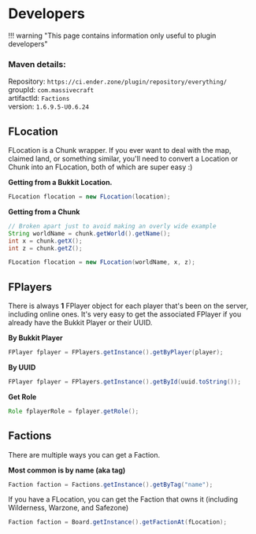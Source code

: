 # Developers

!!! warning "This page contains information only useful to plugin developers"

### Maven details:  
Repository: `https://ci.ender.zone/plugin/repository/everything/`  
groupId: `com.massivecraft`  
artifactId: `Factions`  
version: `1.6.9.5-U0.6.24`

## FLocation
FLocation is a Chunk wrapper. If you ever want to deal with the map, claimed land, or something similar, you'll need to
convert a Location or Chunk into an FLocation, both of which are super easy :)

**Getting from a Bukkit Location.**
```java
FLocation flocation = new FLocation(location);
```

**Getting from a Chunk**
```java
// Broken apart just to avoid making an overly wide example
String worldName = chunk.getWorld().getName();
int x = chunk.getX();
int z = chunk.getZ();

FLocation flocation = new FLocation(worldName, x, z);
```

## FPlayers
There is always **1** FPlayer object for each player that's been on the server, including online ones. It's very easy to
get the associated FPlayer if you already have the Bukkit Player or their UUID.

**By Bukkit Player**
```java
FPlayer fplayer = FPlayers.getInstance().getByPlayer(player);
```

**By UUID**
```java
FPlayer fplayer = FPlayers.getInstance().getById(uuid.toString());
```

**Get Role**
```java
Role fplayerRole = fplayer.getRole();
``` 

## Factions
There are multiple ways you can get a Faction.

**Most common is by name (aka tag)**
```java
Faction faction = Factions.getInstance().getByTag("name");
```

If you have a FLocation, you can get the Faction that owns it (including Wilderness, Warzone, and Safezone)
```java
Faction faction = Board.getInstance().getFactionAt(fLocation);
```
